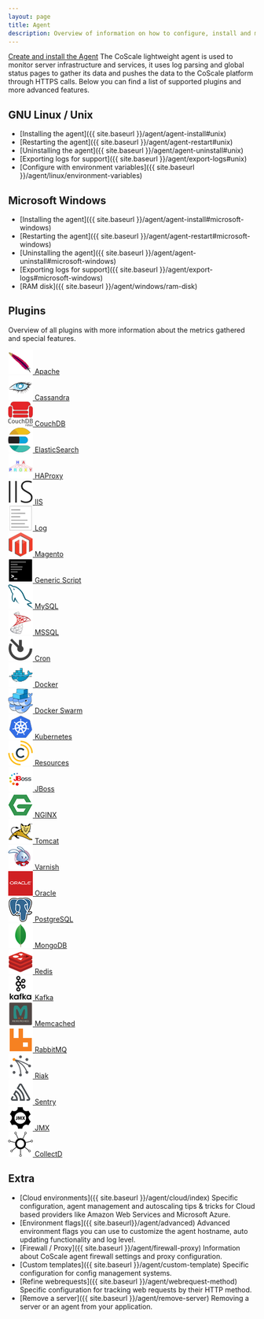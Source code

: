 ```yaml
---
layout: page
title: Agent
description: Overview of information on how to configure, install and maintain the CoScale agent.
---
```


<a href="{{ site.baseurl }}/agent/install" id="installation" class="btn btn-primary btn-lg pull-right">Create and install the Agent</a>
The CoScale lightweight agent is used to monitor server infrastructure and services, it uses log parsing and global status pages to gather its data and pushes the data to the CoScale platform through HTTPS calls. Below you can find a list of supported plugins and more advanced features.

## GNU Linux / Unix

* [Installing the agent]({{ site.baseurl }}/agent/agent-install#unix)
* [Restarting the agent]({{ site.baseurl }}/agent/agent-restart#unix)
* [Uninstalling the agent]({{ site.baseurl }}/agent/agent-uninstall#unix)
* [Exporting logs for support]({{ site.baseurl }}/agent/export-logs#unix)
* [Configure with environment variables]({{ site.baseurl }}/agent/linux/environment-variables)

## Microsoft Windows

* [Installing the agent]({{ site.baseurl }}/agent/agent-install#microsoft-windows)
* [Restarting the agent]({{ site.baseurl }}/agent/agent-restart#microsoft-windows)
* [Uninstalling the agent]({{ site.baseurl }}/agent/agent-uninstall#microsoft-windows)
* [Exporting logs for support]({{ site.baseurl }}/agent/export-logs#microsoft-windows)
* [RAM disk]({{ site.baseurl }}/agent/windows/ram-disk)

## Plugins
Overview of all plugins with more information about the metrics gathered and special features.

<div class="row">
    <div class="col-sm-3"><a href="{{ site.baseurl }}/agent/plugins/apache"><img src="/gfx/agent/apache.png" alt="Apache icon"> Apache</a></div>
    <div class="col-sm-3"><a href="{{ site.baseurl }}/agent/plugins/cassandra"><img src="/gfx/agent/cassandra.png" alt="Cassandra icon"> Cassandra</a></div>
    <div class="col-sm-3"><a href="{{ site.baseurl }}/agent/plugins/couchdb"><img src="/gfx/agent/couchdb.png" alt="CouchDb icon"> CouchDB</a></div>
    <div class="col-sm-3"><a href="{{ site.baseurl }}/agent/plugins/elasticsearch"><img src="/gfx/agent/elasticsearch.png" alt="ElasticSearch icon"> ElasticSearch</a></div>
    <div class="col-sm-3"><a href="{{ site.baseurl }}/agent/plugins/haproxy"><img src="/gfx/agent/haproxy.png" alt="HAProxy icon"> HAProxy</a></div>
    <div class="col-sm-3"><a href="{{ site.baseurl }}/agent/plugins/iis"><img src="/gfx/agent/iis.png" alt="IIS icon"> IIS</a></div>
    <div class="col-sm-3"><a href="{{ site.baseurl }}/agent/plugins/log"><img src="/gfx/agent/log_plugin.png" alt="Log icon"> Log</a></div>
    <div class="col-sm-3"><a href="{{ site.baseurl }}/agent/plugins/magento"><img src="/gfx/agent/magento.png" alt="Magento icon"> Magento</a></div>
    <div class="col-sm-3"><a href="{{ site.baseurl }}/custom-metrics/generic-script/index/"><img src="/gfx/agent/genericscript.png" alt="Script icon"> Generic Script</a></div>
    <div class="col-sm-3"><a href="{{ site.baseurl }}/agent/plugins/mysql"><img src="/gfx/agent/mysql.png" alt="Mysql icon"> MySQL</a></div>
    <div class="col-sm-3"><a href="{{ site.baseurl }}/agent/plugins/mssql"><img src="/gfx/agent/mssql.png" alt="Mssql icon"> MSSQL</a></div>
    <div class="col-sm-3"><a href="{{ site.baseurl }}/agent/plugins/cron"><img src="/gfx/agent/CRON.png" alt="Cron icon"> Cron</a></div>
    <div class="col-sm-3"><a href="{{ site.baseurl }}/agent/plugins/docker"><img src="/gfx/agent/docker.png" alt="Docker icon"> Docker</a></div>
    <div class="col-sm-3"><a href="{{ site.baseurl }}/agent/plugins/docker-swarm"><img src="/gfx/agent/dockerswarm.png" alt="Docker icon"> Docker Swarm</a></div>
    <div class="col-sm-3"><a href="{{ site.baseurl }}/agent/plugins/kubernetes"><img src="/gfx/agent/kubernetes.png" alt="Kubernetes icon"> Kubernetes</a></div>
    <div class="col-sm-3"><a href="{{ site.baseurl }}/agent/plugins/resources"><img src="/gfx/agent/resources.png" alt="Resources icon"> Resources</a></div>
    <div class="col-sm-3"><a href="{{ site.baseurl }}/agent/plugins/jboss"><img src="/gfx/agent/jboss.png" alt="JBoss icon"> JBoss</a></div>
    <div class="col-sm-3"><a href="{{ site.baseurl }}/agent/plugins/nginx"><img src="/gfx/agent/nginx.png" alt="NGINX icon"> NGINX</a></div>
    <div class="col-sm-3"><a href="{{ site.baseurl }}/agent/plugins/tomcat"><img src="/gfx/agent/tomcat.png" alt="Tomcat icon"> Tomcat</a></div>
    <div class="col-sm-3"><a href="{{ site.baseurl }}/agent/plugins/varnish"><img src="/gfx/agent/varnish.png" alt="Varnish icon"> Varnish</a></div>
    <div class="col-sm-3"><a href="{{ site.baseurl }}/agent/plugins/oracle"><img src="/gfx/agent/oracle.png" alt="Oracle icon"> Oracle</a></div>
    <div class="col-sm-3"><a href="{{ site.baseurl }}/agent/plugins/postgresql"><img src="/gfx/agent/postgresql.png" alt="PostgreSQL icon"> PostgreSQL</a></div>
    <div class="col-sm-3"><a href="{{ site.baseurl }}/agent/plugins/mongodb"><img src="/gfx/agent/mongodb.png" alt="MongoDB icon"> MongoDB</a></div>
    <div class="col-sm-3"><a href="{{ site.baseurl }}/agent/plugins/redis"><img src="/gfx/agent/redis.png" alt="Redis icon"> Redis</a></div>
    <div class="col-sm-3"><a href="{{ site.baseurl }}/agent/plugins/kafka"><img src="/gfx/agent/kafka.png" alt="Kafka icon"> Kafka</a></div>
    <div class="col-sm-3"><a href="{{ site.baseurl }}/agent/plugins/memcached"><img src="/gfx/agent/memcached.png" alt="Memcached icon"> Memcached</a></div>
    <div class="col-sm-3"><a href="{{ site.baseurl }}/agent/plugins/rabbitmq"><img src="/gfx/agent/rabbitmq.png" alt="RabbitMQ icon"> RabbitMQ</a></div>
    <div class="col-sm-3"><a href="{{ site.baseurl }}/agent/plugins/riak"><img src="/gfx/agent/riak.png" alt="Riak icon"> Riak</a></div>
    <div class="col-sm-3"><a href="{{ site.baseurl }}/agent/plugins/sentry"><img src="/gfx/agent/sentry.png" alt="Sentry icon"> Sentry</a></div>
    <div class="col-sm-3"><a href="{{ site.baseurl }}/agent/plugins/jmx"><img src="/gfx/agent/jmx.png" alt="JMX icon"> JMX</a></div>
    <div class="col-sm-3"><a href="{{ site.baseurl }}/agent/plugins/collectd"><img src="/gfx/agent/collectd.png" alt="CollectD icon"> CollectD</a></div>
</div>

## Extra

* [Cloud environments]({{ site.baseurl }}/agent/cloud/index)
    Specific configuration, agent management and autoscaling tips & tricks for Cloud based providers like Amazon Web Services and Microsoft Azure.
* [Environment flags]({{ site.baseurl}}/agent/advanced)
    Advanced environment flags you can use to customize the agent hostname, auto updating functionality and log level.
* [Firewall / Proxy]({{ site.baseurl }}/agent/firewall-proxy)
    Information about CoScale agent firewall settings and proxy configuration.
* [Custom templates]({{ site.baseurl }}/agent/custom-template)
    Specific configuration for config management systems.
* [Refine webrequests]({{ site.baseurl }}/agent/webrequest-method)
    Specific configuration for tracking web requests by their HTTP method.
* [Remove a server]({{ site.baseurl }}/agent/remove-server)
    Removing a server or an agent from your application.
